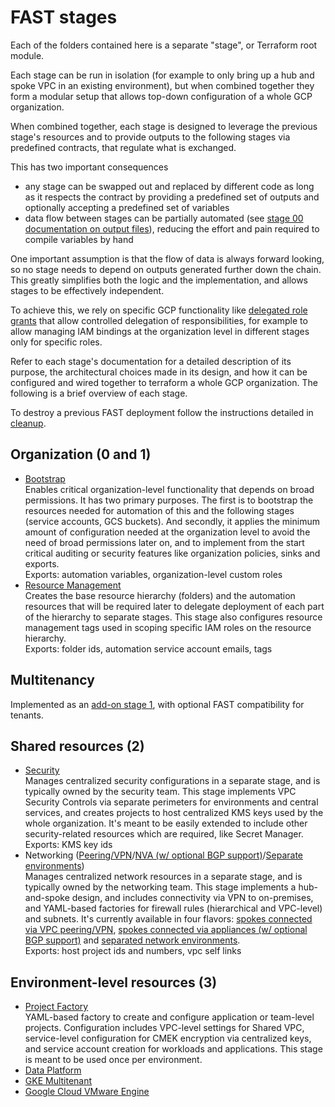 # FAST stages

Each of the folders contained here is a separate "stage", or Terraform root module.

Each stage can be run in isolation (for example to only bring up a hub and spoke VPC in an existing environment), but when combined together they form a modular setup that allows top-down configuration of a whole GCP organization.

When combined together, each stage is designed to leverage the previous stage's resources and to provide outputs to the following stages via predefined contracts, that regulate what is exchanged.

This has two important consequences

- any stage can be swapped out and replaced by different code as long as it respects the contract by providing a predefined set of outputs and optionally accepting a predefined set of variables
- data flow between stages can be partially automated (see [stage 00 documentation on output files](./0-bootstrap/README.md#output-files-and-cross-stage-variables)), reducing the effort and pain required to compile variables by hand

One important assumption is that the flow of data is always forward looking, so no stage needs to depend on outputs generated further down the chain. This greatly simplifies both the logic and the implementation, and allows stages to be effectively independent.

To achieve this, we rely on specific GCP functionality like [delegated role grants](https://medium.com/google-cloud/managing-gcp-service-usage-through-delegated-role-grants-a843610f2226) that allow controlled delegation of responsibilities, for example to allow managing IAM bindings at the organization level in different stages only for specific roles.

Refer to each stage's documentation for a detailed description of its purpose, the architectural choices made in its design, and how it can be configured and wired together to terraform a whole GCP organization. The following is a brief overview of each stage.

To destroy a previous FAST deployment follow the instructions detailed in [cleanup](CLEANUP.md).

## Organization (0 and 1)

- [Bootstrap](0-bootstrap/README.md)  
  Enables critical organization-level functionality that depends on broad permissions. It has two primary purposes. The first is to bootstrap the resources needed for automation of this and the following stages (service accounts, GCS buckets). And secondly, it applies the minimum amount of configuration needed at the organization level to avoid the need of broad permissions later on, and to implement from the start critical auditing or security features like organization policies, sinks and exports.\
  Exports: automation variables, organization-level custom roles
- [Resource Management](1-resman/README.md)  
  Creates the base resource hierarchy (folders) and the automation resources that will be required later to delegate deployment of each part of the hierarchy to separate stages. This stage also configures resource management tags used in scoping specific IAM roles on the resource hierarchy.\
  Exports: folder ids, automation service account emails, tags

## Multitenancy

Implemented as an [add-on stage 1](./1-tenant-factory/), with optional FAST compatibility for tenants.

## Shared resources (2)

- [Security](2-security/README.md)  
  Manages centralized security configurations in a separate stage, and is typically owned by the security team. This stage implements VPC Security Controls via separate perimeters for environments and central services, and creates projects to host centralized KMS keys used by the whole organization. It's meant to be easily extended to include other security-related resources which are required, like Secret Manager.\
  Exports: KMS key ids
- Networking ([Peering/VPN](2-networking-a-simple/README.md)/[NVA (w/ optional BGP support)](2-networking-b-nva/README.md)/[Separate environments](2-networking-d-separate-envs/README.md))  
  Manages centralized network resources in a separate stage, and is typically owned by the networking team. This stage implements a hub-and-spoke design, and includes connectivity via VPN to on-premises, and YAML-based factories for firewall rules (hierarchical and VPC-level) and subnets. It's currently available in four flavors: [spokes connected via VPC peering/VPN](2-networking-a-simple/README.md), [spokes connected via appliances (w/ optional BGP support)](2-networking-b-nva/README.md) and [separated network environments](2-networking-d-separate-envs/README.md).\
  Exports: host project ids and numbers, vpc self links

## Environment-level resources (3)

- [Project Factory](3-project-factory/dev/)  
  YAML-based factory to create and configure application or team-level projects. Configuration includes VPC-level settings for Shared VPC, service-level configuration for CMEK encryption via centralized keys, and service account creation for workloads and applications. This stage is meant to be used once per environment.
- [Data Platform](3-data-platform/dev/)
- [GKE Multitenant](3-gke-multitenant/dev/)
- [Google Cloud VMware Engine](3-gcve/)

